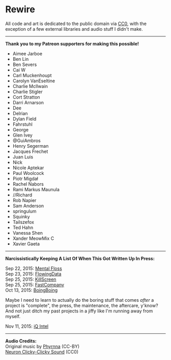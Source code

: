 # Rewire

All code and art is dedicated to the public domain via
[CC0](http://creativecommons.org/publicdomain/zero/1.0/),
with the exception of a few external libraries and audio stuff I didn't make.

---

**Thank you to my Patreon supporters for making this possible!**

* Aimee Jarboe
* Ben Lin
* Ben Severs
* Cai W
* Carl Muckenhoupt
* Carolyn VanEseltine
* Charlie McIlwain
* Charlie Stigler
* Cort Stratton
* Darri Arnarson
* Dee
* Delrian
* Dylan Field
* Fahrstuhl
* George
* Glen Ivey
* @GuiAmbros
* Henry Segerman
* Jacques Frechet
* Juan Luis
* Nick
* Nicole Aptekar
* Paul Woolcock
* Piotr Migdał
* Rachel Nabors
* Rami Markus Maunula
* //Richard
* Rob Napier
* Sam Anderson
* springulum
* Squinky
* Tailszefox
* Ted Hahn
* Vanessa Shen
* Xander MeowMix C
* Xavier Gaeta

---

**Narcissistically Keeping A List Of When This Got Written Up In Press:**

Sep 22, 2015: [Mental Floss](http://mentalfloss.com/article/68880/interactive-game-shows-what-your-brain-looks-when-youre-anxious)    
Sep 23, 2015: [FlowingData](https://flowingdata.com/2015/09/24/interactive-explanation-for-how-neurons-work/)   
Sep 25, 2015: [KillScreen](http://killscreendaily.com/articles/your-brain-anxiety-interactive-explanation-nicky-case/)    
Sep 25, 2015: [FastCompany](http://www.fastcodesign.com/3051494/infographic-of-the-day/learn-how-neurons-work-through-an-autobiographical-interactive-story)    
Oct 13, 2015: [BoingBoing](http://boingboing.net/2015/10/13/neurotic-neurons-nicky-case.html)    

Maybe I need to learn to actually do the boring stuff that comes *after* a project is "complete",
the press, the maintenance, the aftercare, y'know? And not just ditch my past projects in a jiffy
like I'm running away from myself.

Nov 11, 2015: [iQ Intel](http://iq.intel.com/video-games-and-mental-illness-combat-stigma/)

---

**Audio Credits:**    
Original music by [Phyrnna](https://phyrnna.bandcamp.com/) (CC-BY)    
[Neuron Clicky-Clicky Sound](http://freesound.org/people/BMacZero/sounds/94132/) (CC0)
